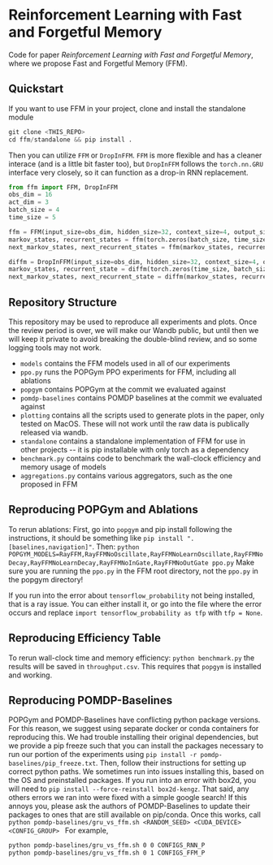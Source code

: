 # Reinforcement Learning with Fast and Forgetful Memory 
Code for paper _Reinforcement Learning with Fast and Forgetful Memory_, where we propose Fast and Forgetful Memory (FFM).

## Quickstart
If you want to use FFM in your project, clone and install the standalone module
```python
git clone <THIS_REPO>
cd ffm/standalone && pip install .
```
Then you can utilize `FFM` or `DropInFFM`. `FFM` is more flexible and has a cleaner interace (and is a little bit faster too), but `DropInFFM` follows the `torch.nn.GRU` interface very closely, so it can function as a drop-in RNN replacement.

```python
from ffm import FFM, DropInFFM
obs_dim = 16
act_dim = 3
batch_size = 4
time_size = 5

ffm = FFM(input_size=obs_dim, hidden_size=32, context_size=4, output_size=act_dim)
markov_states, recurrent_states = ffm(torch.zeros(batch_size, time_size, obs_dim))
next_markov_states, next_recurrent_states = ffm(markov_states, recurrent_states)

diffm = DropInFFM(input_size=obs_dim, hidden_size=32, context_size=4, output_size=act_dim, batch_first=False)
markov_states, recurrent_state = diffm(torch.zeros(time_size, batch_size, obs_dim))
next_markov_states, next_recurrent_state = diffm(markov_states, recurrent_state)
```

## Repository Structure
This repository may be used to reproduce all experiments and plots. Once the review period is over, we will make our Wandb public, but until then we will keep it private to avoid breaking the double-blind review, and so some logging tools may not work.

- `models` contains the FFM models used in all of our experiments
- `ppo.py` runs the POPGym PPO experiments for FFM, including all ablations
- `popgym` contains POPGym at the commit we evaluated against
- `pomdp-baselines` contains POMDP baselines at the commit we evaluated against
- `plotting` contains all the scripts used to generate plots in the paper, only tested on MacOS. These will not work until the raw data is publically released via wandb.
- `standalone` contains a standalone implementation of FFM for use in other projects -- it is pip installable with only torch as a dependency
- `benchmark.py` contains code to benchmark the wall-clock efficiency and memory usage of models
- `aggregations.py` contains various aggregators, such as the one proposed in FFM

## Reproducing POPGym and Ablations
To rerun ablations:
First, go into `popgym` and pip install following the instructions, it should be something like `pip install ".[baselines,navigation]"`. Then:
`python POPGYM_MODELS=RayFFM,RayFFMNoOscillate,RayFFMNoLearnOscillate,RayFFMNoDecay,RayFFMNoLearnDecay,RayFFMNoInGate,RayFFMNoOutGate ppo.py`
Make sure you are running the `ppo.py` in the FFM root directory, not the `ppo.py` in the popgym directory! 

If you run into the error about `tensorflow_probability` not being installed, that is a ray issue. You can either install it, or go into the file where the error occurs and replace `import tensorflow_probability as tfp` with `tfp = None`.

## Reproducing Efficiency Table
To rerun wall-clock time and memory efficiency:
`python benchmark.py`
the results will be saved in `throughput.csv`. This requires that `popgym` is installed and working.

## Reproducing POMDP-Baselines
POPGym and POMDP-Baselines have conflicting python package versions. For this reason, we suggest using separate docker or conda containers for reproducing this. We had trouble installing their original dependencies, but we provide a pip freeze such that you can install the packages necessary to run our portion of the experiments using
`pip install -r pomdp-baselines/pip_freeze.txt`. Then, follow their instructions for setting up correct python paths. We sometimes run into issues installing this, based on the OS and preinstalled packages. If you run into an error with box2d, you will need to `pip install --force-reinstall box2d-kengz`. That said, any others errors we ran into were fixed with a simple google search! If this annoys you, please ask the authors of POMDP-Baselines to update their packages to ones that are still available on pip/conda. Once this works, call
`python pomdp-baselines/gru_vs_ffm.sh <RANDOM_SEED> <CUDA_DEVICE> <CONFIG_GROUP> `
For example,
```bash
python pomdp-baselines/gru_vs_ffm.sh 0 0 CONFIGS_RNN_P
python pomdp-baselines/gru_vs_ffm.sh 0 1 CONFIGS_FFM_P
```
